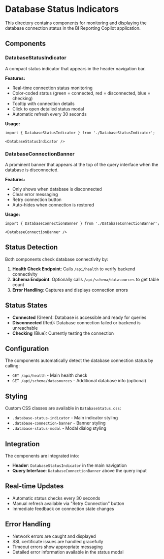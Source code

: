 # Database Status Indicators

This directory contains components for monitoring and displaying the database connection status in the BI Reporting Copilot application.

## Components

### DatabaseStatusIndicator
A compact status indicator that appears in the header navigation bar.

**Features:**
- Real-time connection status monitoring
- Color-coded status (green = connected, red = disconnected, blue = checking)
- Tooltip with connection details
- Click to open detailed status modal
- Automatic refresh every 30 seconds

**Usage:**
```tsx
import { DatabaseStatusIndicator } from './DatabaseStatusIndicator';

<DatabaseStatusIndicator />
```

### DatabaseConnectionBanner
A prominent banner that appears at the top of the query interface when the database is disconnected.

**Features:**
- Only shows when database is disconnected
- Clear error messaging
- Retry connection button
- Auto-hides when connection is restored

**Usage:**
```tsx
import { DatabaseConnectionBanner } from './DatabaseConnectionBanner';

<DatabaseConnectionBanner />
```

## Status Detection

Both components check database connectivity by:

1. **Health Check Endpoint**: Calls `/api/health` to verify backend connectivity
2. **Schema Endpoint**: Optionally calls `/api/schema/datasources` to get table count
3. **Error Handling**: Captures and displays connection errors

## Status States

- **Connected** (Green): Database is accessible and ready for queries
- **Disconnected** (Red): Database connection failed or backend is unreachable
- **Checking** (Blue): Currently testing the connection

## Configuration

The components automatically detect the database connection status by calling:
- `GET /api/health` - Main health check
- `GET /api/schema/datasources` - Additional database info (optional)

## Styling

Custom CSS classes are available in `DatabaseStatus.css`:
- `.database-status-indicator` - Main indicator styling
- `.database-connection-banner` - Banner styling
- `.database-status-modal` - Modal dialog styling

## Integration

The components are integrated into:
- **Header**: `DatabaseStatusIndicator` in the main navigation
- **Query Interface**: `DatabaseConnectionBanner` above the query input

## Real-time Updates

- Automatic status checks every 30 seconds
- Manual refresh available via "Retry Connection" button
- Immediate feedback on connection state changes

## Error Handling

- Network errors are caught and displayed
- SSL certificate issues are handled gracefully
- Timeout errors show appropriate messaging
- Detailed error information available in the status modal
